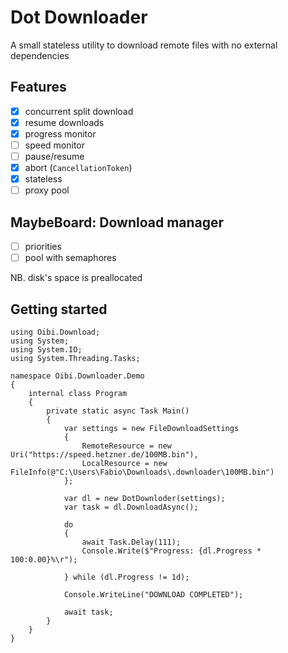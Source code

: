 # Dot Downloader

A small stateless utility to download remote files with no external dependencies

## Features

- [x] concurrent split download
- [x] resume downloads
- [x] progress monitor
- [ ] speed monitor
- [ ] pause/resume
- [x] abort (`CancellationToken`)
- [x] stateless
- [ ] proxy pool

## MaybeBoard: Download manager

- [ ] priorities
- [ ] pool with semaphores

NB. disk's space is preallocated

## Getting started

```Csharp
using Oibi.Download;
using System;
using System.IO;
using System.Threading.Tasks;

namespace Oibi.Downloader.Demo
{
    internal class Program
    {
        private static async Task Main()
        {
            var settings = new FileDownloadSettings
            {
                RemoteResource = new Uri("https://speed.hetzner.de/100MB.bin"),
                LocalResource = new FileInfo(@"C:\Users\Fabio\Downloads\.downloader\100MB.bin")
            };

            var dl = new DotDownloder(settings);
            var task = dl.DownloadAsync();

            do
            {
                await Task.Delay(111);
                Console.Write($"Progress: {dl.Progress * 100:0.00}%\r");

            } while (dl.Progress != 1d);

            Console.WriteLine("DOWNLOAD COMPLETED");

            await task;
        }
    }
}
```
